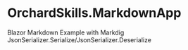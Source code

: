 # OrchardSkills.MarkdownApp
Blazor Markdown Example with Markdig JsonSerializer.Serialize/JsonSerializer.Deserialize
